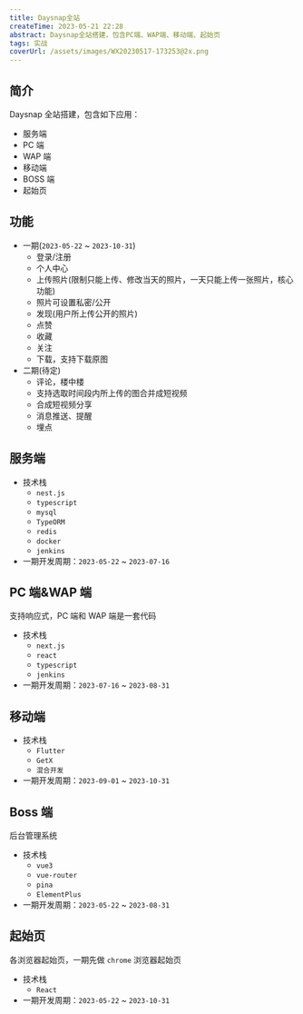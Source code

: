 ```yaml
---
title: Daysnap全站
createTime: 2023-05-21 22:28
abstract: Daysnap全站搭建，包含PC端、WAP端、移动端、起始页
tags: 实战
coverUrl: /assets/images/WX20230517-173253@2x.png
---
```


## 简介

Daysnap 全站搭建，包含如下应用：

- 服务端
- PC 端
- WAP 端
- 移动端
- BOSS 端
- 起始页

## 功能

- 一期(`2023-05-22` ~ `2023-10-31`)
  - 登录/注册
  - 个人中心
  - 上传照片(限制只能上传、修改当天的照片，一天只能上传一张照片，核心功能)
  - 照片可设置私密/公开
  - 发现(用户所上传公开的照片)
  - 点赞
  - 收藏
  - 关注
  - 下载，支持下载原图
- 二期(待定)
  - 评论，楼中楼
  - 支持选取时间段内所上传的图合并成短视频
  - 合成短视频分享
  - 消息推送、提醒
  - 埋点

## 服务端

- 技术栈
  - `nest.js`
  - `typescript`
  - `mysql`
  - `TypeORM`
  - `redis`
  - `docker`
  - `jenkins`
- 一期开发周期：`2023-05-22` ~ `2023-07-16`

## PC 端&WAP 端

支持响应式，PC 端和 WAP 端是一套代码

- 技术栈
  - `next.js`
  - `react`
  - `typescript`
  - `jenkins`
- 一期开发周期：`2023-07-16` ~ `2023-08-31`

## 移动端

- 技术栈
  - `Flutter`
  - `GetX`
  - `混合开发`
- 一期开发周期：`2023-09-01` ~ `2023-10-31`

## Boss 端

后台管理系统

- 技术栈
  - `vue3`
  - `vue-router`
  - `pina`
  - `ElementPlus`
- 一期开发周期：`2023-05-22` ~ `2023-08-31`

## 起始页

各浏览器起始页，一期先做 `chrome` 浏览器起始页

- 技术栈
  - `React`
- 一期开发周期：`2023-05-22` ~ `2023-10-31`

